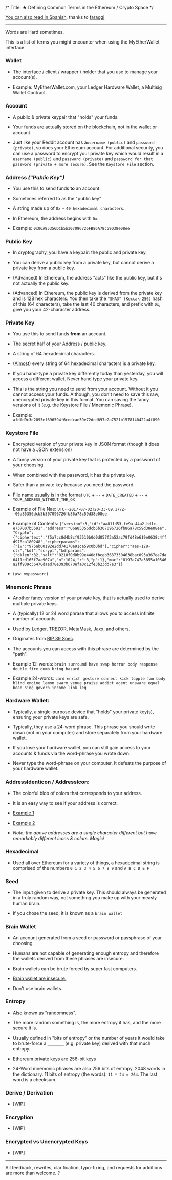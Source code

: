/*
Title: ★ Defining Common Terms in the Ethereum / Crypto Space
*/

[You can also read in Spanish]( https://myetherwallet.groovehq.com/knowledge_base/topics/las-palabras-son-dificiles-definiendo-terminos-comunes-de-ethereum ), thanks to [faraggi](https://github.com/faraggi/words-are-hard-es/blob/master/words-are-hard-es.md)

---

Words are Hard sometimes.

This is a list of terms you might encounter when using the MyEtherWallet interface.  

### Wallet

- The interface / client / wrapper / holder that you use to manage your account(s).

- Example: MyEtherWallet.com, your Ledger Hardware Wallet, a Multisig Wallet Contract.

### Account

- A public & private keypair that "holds" your funds.

- Your funds are actually stored on the blockchain, not in the wallet or account.

- Just like your Reddit account has a`username (public)` and `password (private)`, so does your Ethereum account. For additional security, you can use a password to encrypt your private key which would result in a `username (public)` and `password (private)` and `password for that password (private + more secure)`. See the `Keystore File` section.

### Address *("Public Key")*

- You use this to send funds **to** an account.  

- Sometimes referred to as the "public key"

- A string made up of `0x` + `40 hexadecimal characters`.

- In Ethereum, the address begins with `0x`.

- Example: `0x06A85356DCb5b307096726FB86A78c59D38e08ee`

### Public Key

- In cryptography, you have a keypair: the public and private key.

- You can derive a public key from a private key, but cannot derive a private key from a public key.

- (Advanced) In Ethereum, the address "acts" like the public key, but it's not actually the public key.

- (Advanced) In Ethereum, the public key is derived from the private key and is 128 hex characters. You then take the `"SHA3" (Keccak-256)` hash of this (64 characters), take the last 40 characters, and prefix  with `0x`, give you your 42-character address.

### Private Key

- You use this to send funds **from** an account.  

- The secret half of your Address / public key.

- A string of 64 hexadecimal characters.

- ([Almost](https://crypto.stackexchange.com/questions/30269/are-all-possible-ec-private-keys-valid)) every string of 64 hexadecimal characters is a private key. 

- If you hand-type a private key differently today than yesterday, you will access a different wallet. Never hand type your private key.

- This is the string you need to send from your account. Without it you cannot access your funds. Although, you don't need to save this raw, unencrypted private key in this format. You can saving the fancy versions of it (e.g. the Keystore File / Mnemonic Phrase).

- Example: `afdfd9c3d2095ef696594f6cedcae59e72dcd697e2a7521b1578140422a4f890`

### Keystore File

- Encrypted version of your private key in JSON format (though it does not have a JSON extension) 

- A fancy version of your private key that is protected by a password of your choosing.

- When combined with the password, it has the private key.

- Safer than a private key because you need the password.

- File name usually is in the format `UTC` + `--` + `DATE_CREATED` + `--` + `YOUR_ADDRESS_WITHOUT_THE_OX`

- Example of File Nae: `UTC--2017-07-02T20-33-09.177Z--06a85356dcb5b307096726fb86a78c59d38e08ee`
- Example of Contents: `{"version":3,"id":"aa811d53-fe9a-44a2-bd1c-e737007b5591","address":"06a85356dcb5b307096726fb86a78c59d38e08ee","Crypto":{"ciphertext":"f5a7cc8d4b8cf93510b0d0d057f3a52ac79fd48e619e0638c4ffd978ca180248","cipherparams":{"iv":"975ab00192e2dd74170e91ca59c0b0bd"},"cipher":"aes-128-ctr","kdf":"scrypt","kdfparams":{"dklen":32,"salt":"0210f0d0b99e440dfbceb36373304638bac093a367ee7da6411cd165f7aa907a","n":1024,"r":8,"p":1},"mac":"8197a747a3855a10546a2ff939c36470daed78e393b670efa0c12fe3b23dd7e3"}}`

- (pw: `mypassword`)

### Mnemonic Phrase

- Another fancy version of your private key, that is actually used to derive multiple private keys.

- A (typically) 12 or 24 word phrase that allows you to access infinite number of accounts.

- Used by Ledger, TREZOR, MetaMask, Jaxx, and others.

- Originates from [BIP 39 Spec](https://github.com/bitcoin/bips/blob/master/bip-0039.mediawiki).

- The accounts you can access with this phrase are determined by the "path".

- Example 12-words: `brain surround have swap horror body response double fire dumb bring hazard`

- Example 24-words: `card enrich gesture connect kick topple fan body blind engine lemon swarm venue praise addict agent unaware equal bean sing govern income link leg`

### Hardware Wallet:

- Typically, a single-purpose device that "holds" your private key(s), ensuring your private keys are safe.

- Typically, they use a 24-word phrase. This phrase you should write down (not on your computer) and store separately from your hardware wallet.

- If you lose your hardware wallet, you can still gain access to your accounts & funds via the word-phrase you wrote down.

- Never type the word-phrase on your computer. It defeats the purpose of your hardware wallet.

### AddressIdenticon / AddressIcon:

- The colorful blob of colors that corresponds to your address.

- It is an easy way to see if your address is correct.

- [Example 1](http://i.imgur.com/lHUrIiZ.jpg)

- [Example 2](http://i.imgur.com/FvyLewS.jpg)

- *Note: the above addresses are a single character different but have remarkably different icons & colors. Magic!*

### Hexadecimal

- Used all over Ethereum for a variety of things, a hexadecimal string is comprised of the numbers `0 1 2 3 4 5 6 7 8 9` and `A B C D E F`

### Seed

- The input given to derive a private key. This should always be generated in a truly random way, not something you make up with your measly human brain.

- If you chose the seed, it is known as a `brain wallet`


### Brain Wallet

- An account generated from a seed or password or passphrase of your choosing.

- Humans are not capable of generating enough entropy and therefore the wallets derived from these phrases are insecure.

- Brain wallets can be brute forced by super fast computers.

- [Brain wallet are insecure.](https://www.reddit.com/r/ethereum/comments/45y8m7/brain_wallets_are_now_generally_shunned_by/)

- Don't use brain wallets.


### Entropy

- Also known as "randomness".

- The more random something is, the more entropy it has, and the more secure it is.

- Usually defined in "bits of entropy" or the number of years it would take to brute-force a ________ (e.g. private key) derived with that much entropy.

- Ethereum private keys are 256-bit keys

- 24-Word mnemonic phrases are also 256 bits of entropy. 2048 words in the dictionary. 11 bits of entropy (the words). `11 * 24 = 264`. The last word is a checksum.

### Derive / Derivation 

- [WIP]

### Encryption

- [WIP]

### Encrypted vs Unencrypted Keys

- [WIP]



---

All feedback, rewrites, clarification, typo-fixing, and requests for additions are more than welcome. ?